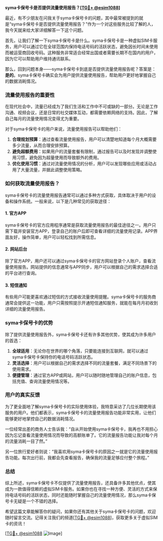 **syma卡保号卡是否提供流量使用报告？[[TG💪+ @esim1088](https://t.me/s/esim1088)]**

最近，有不少朋友在问我关于syma卡保号卡的问题，其中最常被提到的就是“syma卡保号卡是否提供流量使用报告？”作为一个对这些服务比较了解的人，我今天就来给大家详细解答一下这个问题。

首先，让我们了解一下syma卡保号卡是什么。syma卡保号卡是一种虚拟SIM卡服务，用户可以通过它在全球范围内保持电话号码的活跃状态，避免因长时间未使用而被运营商回收号码。这种服务非常适合经常出国或者需要长期不在国内的用户，因为它可以帮助用户维持通讯联系。

那么，回到问题本身——syma卡保号卡到底是否提供流量使用报告呢？答案是：**是的**。syma卡保号卡确实会为用户提供流量使用报告，帮助用户更好地掌握自己的数据消耗情况。

### 流量使用报告的重要性

在现代社会中，流量已经成为了我们生活和工作中不可或缺的一部分。无论是工作沟通、视频会议，还是日常的社交媒体互动，都需要依赖网络的支持。因此，了解自己每月的流量使用情况变得尤为重要。

对于syma卡保号卡的用户来说，流量使用报告可以帮助他们：

1. **合理规划预算**：通过查看流量使用报告，用户可以清楚地知道每个月大概需要多少流量，从而合理安排预算。
2. **避免超额费用**：如果用户的流量套餐有限制，通过报告可以及时发现并调整使用习惯，避免因为超量使用而导致额外的费用。
3. **优化使用习惯**：通过对流量使用情况的分析，用户可以发现哪些应用或活动占用了大量流量，并据此调整使用策略。

### 如何获取流量使用报告？

syma卡保号卡的流量使用报告通常可以通过多种方式获取，具体取决于用户的设备和操作系统。一般来说，以下是几种常见的获取途径：

#### 1. 官方APP
syma卡保号卡的官方应用程序通常是获取流量使用报告的最佳途径之一。用户只需下载并安装官方APP，登录自己的账户后即可查看详细的流量使用记录。APP界面友好，操作简单，用户可以轻松找到所需信息。

#### 2. 网站后台
除了官方APP，用户还可以通过syma卡保号卡的官方网站登录个人账户，查看流量使用报告。网站提供的信息通常与APP同步，用户可以根据自己的需求选择合适的平台进行查询。

#### 3. 短信通知
有些用户可能更喜欢通过短信的方式接收流量使用提醒。syma卡保号卡的服务商通常会提供这一功能，用户只需按照提示开通短信通知服务，就能在每月月初收到详细的流量使用报告。

### syma卡保号卡的优势

除了提供流量使用报告外，syma卡保号卡还有许多其他优势，使其成为许多用户的首选：

1. **全球适用**：无论你在世界的哪个角落，只要能连接到互联网，就可以通过syma卡保号卡保持你的电话号码活跃状态。
2. **灵活选择**：用户可以根据自己的需求选择不同的流量套餐，满足不同场景下的使用需求。
3. **便捷管理**：通过官方APP或网站，用户可以随时随地管理自己的账户信息，包括充值、查询流量使用情况等。

### 用户的真实反馈

为了更全面地了解syma卡保号卡的实际使用体验，我特意采访了几位长期使用该服务的用户。他们都表示，syma卡保号卡的流量使用报告功能非常实用，让他们能够更好地掌控自己的数据消耗情况。

一位经常出差的商务人士告诉我：“自从开始使用syma卡保号卡，我再也不用担心因为忘记查看流量使用情况而导致的高额账单了。它的流量报告功能让我对每个月的流量消耗一目了然。”

另一位旅行爱好者则说：“我喜欢用syma卡保号卡的原因之一就是它的流量使用报告功能。每次出行前，我都会先查看报告，确保我的流量足够应付整个旅程。”

### 总结

综上所述，syma卡保号卡不仅提供了流量使用报告，还具备许多其他优点，使其成为一款值得信赖的虚拟SIM卡服务。如果你也在寻找一种方便、灵活的方式来保持电话号码的活跃状态，同时还能随时掌握自己的流量使用情况，那么syma卡保号卡无疑是一个不错的选择。

希望这篇文章能解答你的疑问，如果你还有其他关于syma卡保号卡的问题，欢迎随时留言交流。记得关注我们的频道[[TG💪+ @esim1088](https://t.me/s/esim1088)]，获取更多关于虚拟SIM卡的资讯！

[[TG💪+ @esim1088](https://t.me/s/esim1088) ![Image](https://i.postimg.cc/4NQfJmqS/Snipaste-2025-05-13-00-14-12.png)]